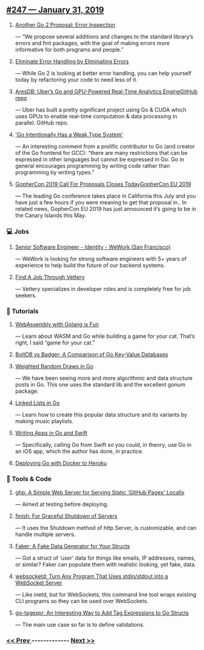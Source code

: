 ## [#247 — January 31, 2019](https://golangweekly.com/issues/247)

1. [Another Go 2 Proposal: Error Inspection](https://golangweekly.com/link/58713/web)

     — “We propose several additions and changes to the standard library’s errors and fmt packages, with the goal of making errors more informative for both programs and people.”
1. [Eliminate Error Handling by Eliminating Errors](https://golangweekly.com/link/58714/web)

     — While Go 2 is looking at better error handling, you can help yourself today by refactoring your code to need less of it.
1. [AresDB: Uber’s Go and GPU-Powered Real-Time Analytics EngineGitHub repo](https://golangweekly.com/link/58716/web)

     — Uber has built a pretty significant project using Go & CUDA which uses GPUs to enable real-time computation & data processing in parallel. GitHub repo.
1. ['Go Intentionally Has a Weak Type System'](https://golangweekly.com/link/58718/web)

     — An interesting comment from a prolific contributor to Go (and creator of the Go frontend for GCC): “there are many restrictions that can be expressed in other languages but cannot be expressed in Go. Go in general encourages programming by writing code rather than programming by writing types.”
1. [GopherCon 2019 Call For Proposals Closes TodayGopherCon EU 2019](https://golangweekly.com/link/58719/web)

     — The leading Go conference takes place in California this July and you have just a few hours if you were meaning to get that proposal in.. In related news, GopherCon EU 2019 has just announced it’s going to be in the Canary Islands this May.
### 💻 Jobs

1. [Senior Software Engineer - Identity - WeWork (San Francisco)](https://golangweekly.com/link/58740/web)

     — WeWork is looking for strong software engineers with 5+ years of experience to help build the future of our backend systems.
1. [Find A Job Through Vettery](https://golangweekly.com/link/58722/web)

     — Vettery specializes in developer roles and is completely free for job seekers.
### 📘 Tutorials 

1. [WebAssembly with Golang is Fun](https://golangweekly.com/link/58723/web)

     — Learn about WASM and Go while building a game for your cat. That’s right, I said “game for your cat.”
1. [BoltDB vs Badger: A Comparison of Go Key-Value Databases](https://golangweekly.com/link/58724/web)

1. [Weighted Random Draws in Go](https://golangweekly.com/link/58726/web)

     — We have been seeing more and more algorithmic and data structure posts in Go. This one uses the standard lib and the excellent gonum package.
1. [Linked Lists in Go](https://golangweekly.com/link/58727/web)

     — Learn how to create this popular data structure and its variants by making music playlists.
1. [Writing Apps in Go and Swift](https://golangweekly.com/link/58728/web)

     — Specifically, calling Go from Swift so you could, in theory, use Go in an iOS app, which the author has done, in practice.
1. [Deploying Go with Docker to Heroku](https://golangweekly.com/link/58729/web)

### 🔧 Tools & Code

1. [ghp: A Simple Web Server for Serving Static 'GitHub Pages' Locally](https://golangweekly.com/link/58730/web)

     — Aimed at testing before deploying.
1. [finish: For Graceful Shutdown of Servers](https://golangweekly.com/link/58731/web)

     — It uses the Shutdown method of http.Server, is customizable, and can handle multiple servers.
1. [Faker: A Fake Data Generator for Your Structs](https://golangweekly.com/link/58733/web)

     — Got a struct of ‘user’ data for things like emails, IP addresses, names, or similar? Faker can populate them with realistic looking, yet fake, data.
1. [websocketd: Turn Any Program That Uses stdin/stdout into a WebSocket Server](https://golangweekly.com/link/58734/web)

     — Like inetd, but for WebSockets, this command line tool wraps existing CLI programs so they can be used over WebSockets.
1. [go-tagexpr: An Interesting Way to Add Tag Expressions to Go Structs](https://golangweekly.com/link/58735/web)

     — The main use case so far is to define validations.

### [ << Prev ](golangweekly-246.md) ------------- [ Next >> ](golangweekly-248.md)